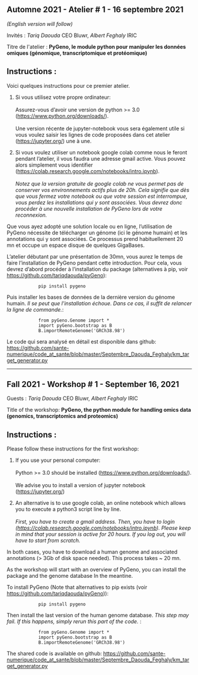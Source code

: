 
## Automne 2021 - Atelier # 1 - 16 septembre 2021

*(English version will follow)*

Invités : *Tariq Daouda* CEO Bluwr, *Albert Feghaly* IRIC

Titre de l'atelier : **PyGeno, le module python pour manipuler les données omiques (génomique, transcriptomique et protéomique)**

## Instructions :
Voici quelques instructions pour ce premier atelier.
 
1. Si vous utilisez votre propre ordinateur: <br/>  
      Assurez-vous d’avoir une version de python >= 3.0 (https://www.python.org/downloads/). <br/>  
      Une version récente de jupyter-notebook vous sera également utile si vous voulez saisir les lignes de code proposées dans cet atelier (https://jupyter.org/) une à une.

2. Si vous voulez utiliser un notebook google colab comme nous le feront pendant l’atelier, il vous faudra une adresse gmail active. Vous pouvez alors simplement vous identifier (https://colab.research.google.com/notebooks/intro.ipynb). <br/>  
      *Notez que la version gratuite de google colab ne vous permet pas de conserver vos environnements actifs plus de 20h. Cela signifie que dès que vous fermez votre notebook ou que votre session est interrompue, vous perdez les installations qui y sont associées. Vous devrez donc procéder à une nouvelle installation de PyGeno lors de votre reconnexion.*
 
Que vous ayez adopté une solution locale ou en ligne, l’utilisation de PyGeno nécessite de télécharger un génome (ici le génome humain) et les annotations qui y sont associées. Ce processus prend habituellement 20 mn et occupe un espace disque de quelques GigaBases.
 
L’atelier débutant par une présentation de 30mn, vous aurez le temps de faire l’installation de PyGeno pendant cette introduction. Pour cela, vous devrez d’abord procéder à l’installation du package (alternatives à pip, voir https://github.com/tariqdaouda/pyGeno):
 
                pip install pygeno
 

Puis installer les bases de données de la dernière version du génome humain. *Il se peut que l’installation échoue. Dans ce cas, il suffit de relancer la ligne de commande.*:
 
                from pyGeno.Genome import *
                import pyGeno.bootstrap as B
                B.importRemoteGenome('GRCh38.98')
 

 
Le code qui sera analysé en détail est disponible dans github: 
https://github.com/sante-numerique/code_at_sante/blob/master/Septembre_Daouda_Feghaly/km_target_generator.py
 
-------------------------------------------------------------------------------

## Fall 2021 - Workshop # 1 - September 16, 2021

Guests :  *Tariq Daouda* CEO Bluwr, *Albert Feghaly* IRIC

Title of the workshop: **PyGeno, the python module for handling omics data (genomics, transcriptomics and proteomics)**

## Instructions :
Please follow these instructions for the first workshop:

1. If you use your personal computer: <br/>  
   Python >= 3.0 should be installed (https://www.python.org/downloads/). <br/>  
   We advise you to install a version of jupyter notebook (https://jupyter.org/)

2. An alternative is to use google colab, an online notebook which allows you to execute a python3 script line by line. <br/>  
   *First, you have to create a gmail address. Then, you have to login (https://colab.research.google.com/notebooks/intro.ipynb). Please keep in mind that your session is active for 20 hours. If you log out, you will have to start from scratch.*
 
In both cases, you have to download a human genome and associated annotations (> 3Gb of disk space needed). This process takes ~ 20 mn.
 
As the workshop will start with an overview of PyGeno, you can install the package and the genome database In the meantine.
 
To install PyGeno (Note that alternatives to pip exists (voir https://github.com/tariqdaouda/pyGeno)):
 
                pip install pygeno
 

 
Then install the last version of the human genome database. *This step may fail. If this happens, simply rerun this part of the code.* :
 
                from pyGeno.Genome import *
                import pyGeno.bootstrap as B
                B.importRemoteGenome('GRCh38.98')
 


The shared code is available on github: 
https://github.com/sante-numerique/code_at_sante/blob/master/Septembre_Daouda_Feghaly/km_target_generator.py
